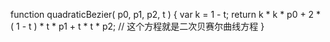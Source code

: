 function quadraticBezier( p0, p1, p2, t ) {
    var k = 1 - t;
    return k * k * p0 + 2 * ( 1 - t ) * t * p1 + t * t * p2;    // 这个方程就是二次贝赛尔曲线方程
}


